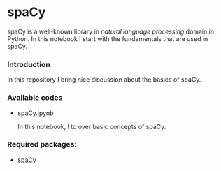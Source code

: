# spaCy
spaCy is a well-known library in *natural language processing* domain in Python. In this notebook I start with the fundamentals that are used in spaCy.

### Introduction
In this repository I bring nice discussion about the basics of spaCy.

### Available codes
* spaCy.ipynb

  In this notebook, I to over basic concepts of spaCy.
  
  
### Required packages:
* [spaCy](https://spacy.io/)
